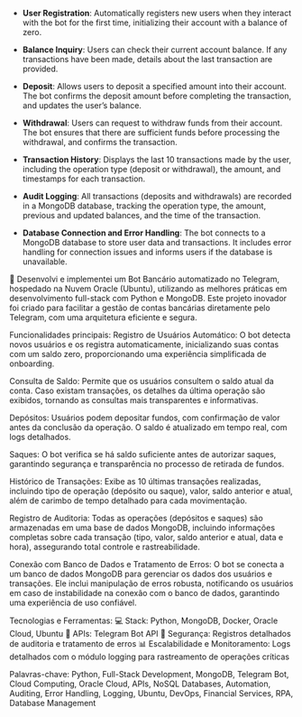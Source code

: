 - **User Registration**: Automatically registers new users when they interact with the bot for the first time, initializing their account with a balance of zero.

- **Balance Inquiry**: Users can check their current account balance. If any transactions have been made, details about the last transaction are provided.

- **Deposit**: Allows users to deposit a specified amount into their account. The bot confirms the deposit amount before completing the transaction, and updates the user’s balance.

- **Withdrawal**: Users can request to withdraw funds from their account. The bot ensures that there are sufficient funds before processing the withdrawal, and confirms the transaction.

- **Transaction History**: Displays the last 10 transactions made by the user, including the operation type (deposit or withdrawal), the amount, and timestamps for each transaction.

- **Audit Logging**: All transactions (deposits and withdrawals) are recorded in a MongoDB database, tracking the operation type, the amount, previous and updated balances, and the time of the transaction.

- **Database Connection and Error Handling**: The bot connects to a MongoDB database to store user data and transactions. It includes error handling for connection issues and informs users if the database is unavailable.


🚀 Desenvolvi e implementei um Bot Bancário automatizado no Telegram, hospedado na Nuvem Oracle (Ubuntu), utilizando as melhores práticas em desenvolvimento full-stack com Python e MongoDB. Este projeto inovador foi criado para facilitar a gestão de contas bancárias diretamente pelo Telegram, com uma arquitetura eficiente e segura.

Funcionalidades principais:
Registro de Usuários Automático: O bot detecta novos usuários e os registra automaticamente, inicializando suas contas com um saldo zero, proporcionando uma experiência simplificada de onboarding.

Consulta de Saldo: Permite que os usuários consultem o saldo atual da conta. Caso existam transações, os detalhes da última operação são exibidos, tornando as consultas mais transparentes e informativas.

Depósitos: Usuários podem depositar fundos, com confirmação de valor antes da conclusão da operação. O saldo é atualizado em tempo real, com logs detalhados.

Saques: O bot verifica se há saldo suficiente antes de autorizar saques, garantindo segurança e transparência no processo de retirada de fundos.

Histórico de Transações: Exibe as 10 últimas transações realizadas, incluindo tipo de operação (depósito ou saque), valor, saldo anterior e atual, além de carimbo de tempo detalhado para cada movimentação.

Registro de Auditoria: Todas as operações (depósitos e saques) são armazenadas em uma base de dados MongoDB, incluindo informações completas sobre cada transação (tipo, valor, saldo anterior e atual, data e hora), assegurando total controle e rastreabilidade.

Conexão com Banco de Dados e Tratamento de Erros: O bot se conecta a um banco de dados MongoDB para gerenciar os dados dos usuários e transações. Ele inclui manipulação de erros robusta, notificando os usuários em caso de instabilidade na conexão com o banco de dados, garantindo uma experiência de uso confiável.

Tecnologias e Ferramentas:
💻 Stack: Python, MongoDB, Docker, Oracle Cloud, Ubuntu
📡 APIs: Telegram Bot API
🔐 Segurança: Registros detalhados de auditoria e tratamento de erros
📊 Escalabilidade e Monitoramento: Logs detalhados com o módulo logging para rastreamento de operações críticas

Palavras-chave:
Python, Full-Stack Development, MongoDB, Telegram Bot, Cloud Computing, Oracle Cloud, APIs, NoSQL Databases, Automation, Auditing, Error Handling, Logging, Ubuntu, DevOps, Financial Services, RPA, Database Management
